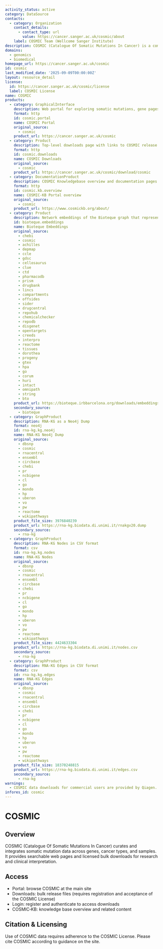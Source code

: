 ```yaml
---
activity_status: active
category: DataSource
contacts:
  - category: Organization
    contact_details:
      - contact_type: url
        value: https://cancer.sanger.ac.uk/cosmic/about
    label: COSMIC Team (Wellcome Sanger Institute)
description: COSMIC (Catalogue Of Somatic Mutations In Cancer) is a comprehensive resource for somatic mutations in human cancer. It curates, standardizes, and integrates mutation data across genes, cancer types, and samples, and provides access via a web portal and licensed downloads.
domains:
  - genomics
  - biomedical
homepage_url: https://cancer.sanger.ac.uk/cosmic
id: cosmic
last_modified_date: '2025-09-09T00:00:00Z'
layout: resource_detail
license:
  id: https://cancer.sanger.ac.uk/cosmic/license
  label: COSMIC License
name: COSMIC
products:
  - category: GraphicalInterface
    description: Web portal for exploring somatic mutations, gene pages, cancer types, and curated annotations
    format: http
    id: cosmic.portal
    name: COSMIC Portal
    original_source:
      - cosmic
    product_url: https://cancer.sanger.ac.uk/cosmic
  - category: Product
    description: Top-level downloads page with links to COSMIC release files (registration/license required)
    format: http
    id: cosmic.downloads
    name: COSMIC Downloads
    original_source:
      - cosmic
    product_url: https://cancer.sanger.ac.uk/cosmic/download/cosmic
  - category: DocumentationProduct
    description: COSMIC Knowledgebase overview and documentation pages
    format: http
    id: cosmic.kb.overview
    name: COSMIC-KB Portal overview
    original_source:
      - cosmic
    product_url: https://www.cosmickb.org/about/
  - category: Product
    description: Network embeddings of the Bioteque graph that represent biological entities and their associations
    id: bioteque.embeddings
    name: Bioteque Embeddings
    original_source:
      - chebi
      - cosmic
      - achilles
      - depmap
      - ccle
      - gdsc
      - cellosaurus
      - clue
      - ctd
      - pharmacodb
      - prism
      - drugbank
      - lincs
      - compartments
      - offsides
      - sider
      - drugcentral
      - repohub
      - chemicalchecker
      - repodb
      - disgenet
      - opentargets
      - creeds
      - interpro
      - reactome
      - tissues
      - dorothea
      - progeny
      - gtex
      - hpa
      - go
      - corum
      - huri
      - intact
      - omnipath
      - string
      - bto
    product_url: https://bioteque.irbbarcelona.org/downloads/embeddings
    secondary_source:
      - bioteque
  - category: GraphProduct
    description: RNA-KG as a Neo4j Dump
    format: neo4j
    id: rna-kg.kg.neo4j
    name: RNA-KG Neo4j Dump
    original_source:
      - dbsnp
      - cosmic
      - rnacentral
      - ensembl
      - circbase
      - chebi
      - pr
      - ncbigene
      - cl
      - go
      - mondo
      - hp
      - uberon
      - vo
      - pw
      - reactome
      - wikipathways
    product_file_size: 3976840239
    product_url: https://rna-kg.biodata.di.unimi.it/rnakgv20.dump
    secondary_source:
      - rna-kg
  - category: GraphProduct
    description: RNA-KG Nodes in CSV format
    format: csv
    id: rna-kg.kg.nodes
    name: RNA-KG Nodes
    original_source:
      - dbsnp
      - cosmic
      - rnacentral
      - ensembl
      - circbase
      - chebi
      - pr
      - ncbigene
      - cl
      - go
      - mondo
      - hp
      - uberon
      - vo
      - pw
      - reactome
      - wikipathways
    product_file_size: 4424633304
    product_url: https://rna-kg.biodata.di.unimi.it/nodes.csv
    secondary_source:
      - rna-kg
  - category: GraphProduct
    description: RNA-KG Edges in CSV format
    format: csv
    id: rna-kg.kg.edges
    name: RNA-KG Edges
    original_source:
      - dbsnp
      - cosmic
      - rnacentral
      - ensembl
      - circbase
      - chebi
      - pr
      - ncbigene
      - cl
      - go
      - mondo
      - hp
      - uberon
      - vo
      - pw
      - reactome
      - wikipathways
    product_file_size: 18370248815
    product_url: https://rna-kg.biodata.di.unimi.it/edges.csv
    secondary_source:
      - rna-kg
warnings:
  - COSMIC data downloads for commercial users are provided by Qiagen.
infores_id: cosmic
---
```


# COSMIC

## Overview

COSMIC (Catalogue Of Somatic Mutations In Cancer) curates and integrates somatic mutation data across genes, cancer types, and samples. It provides searchable web pages and licensed bulk downloads for research and clinical interpretation.

## Access

- Portal: browse COSMIC at the main site
- Downloads: bulk release files (requires registration and acceptance of the COSMIC License)
- Login: register and authenticate to access downloads
- COSMIC‑KB: knowledge base overview and related content

## Citation & Licensing

Use of COSMIC data requires adherence to the COSMIC License. Please cite COSMIC according to guidance on the site.
